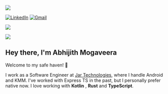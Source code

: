 ![](https://komarev.com/ghpvc/?username=AbhijithMogaveera&style=for-the-badge&color=000000)

[![LinkedIn](https://img.shields.io/badge/LinkedIn-09f?style=for-the-badge&logo=linkedin&logoColor=white)](https://www.linkedin.com/in/abhijith-mogaveera-822308199/) [![Gmail](https://img.shields.io/badge/Gmail-D14836?style=for-the-badge&logo=gmail&logoColor=white)](mailto:abhialur8898@gmail.com)

[![](https://img.shields.io/twitter/follow/thelumiereguy?style=for-the-badge&color=09f&labelColor=black&logo=twitter&label=@abhijith__99)](https://twitter.com/abhijith__99)

![](https://img.shields.io/github/stars/AbhijithMogaveera?color=09f&label=Stars%20Earned&logo=github&style=for-the-badge&labelColor=black)

## Hey there, I'm **Abhijith Mogaveera**

Welcome to my safe haven! :wave:

I work as a Software Engineer at [Jar Technologies](https://www.myjar.app/), where I handle Android and KMM. I've worked with Express TS in the past, but I personally prefer native now. I love working with **Kotlin** , **Rust** and **TypeScript**. 
